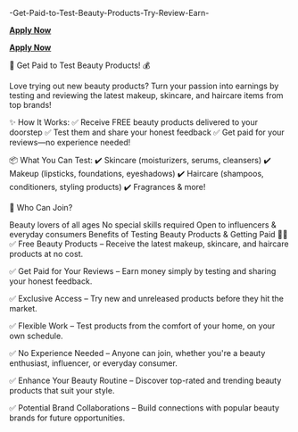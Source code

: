  -Get-Paid-to-Test-Beauty-Products-Try-Review-Earn-

**[Apply Now](https://sites.google.com/view/getpaidtotestbeautyproductstry/home)**

**[Apply Now](https://sites.google.com/view/getpaidtotestbeautyproductstry/home)**

💄 Get Paid to Test Beauty Products! 💰

Love trying out new beauty products? Turn your passion into earnings by testing and reviewing the latest makeup, skincare, and haircare items from top brands!

✨ How It Works:
✅ Receive FREE beauty products delivered to your doorstep
✅ Test them and share your honest feedback
✅ Get paid for your reviews—no experience needed!

📦 What You Can Test:
✔️ Skincare (moisturizers, serums, cleansers)
✔️ Makeup (lipsticks, foundations, eyeshadows)
✔️ Haircare (shampoos, conditioners, styling products)
✔️ Fragrances & more!

🎯 Who Can Join?

Beauty lovers of all ages
No special skills required
Open to influencers & everyday consumers
Benefits of Testing Beauty Products & Getting Paid 💄✨
✅ Free Beauty Products – Receive the latest makeup, skincare, and haircare products at no cost.

✅ Get Paid for Your Reviews – Earn money simply by testing and sharing your honest feedback.

✅ Exclusive Access – Try new and unreleased products before they hit the market.

✅ Flexible Work – Test products from the comfort of your home, on your own schedule.

✅ No Experience Needed – Anyone can join, whether you're a beauty enthusiast, influencer, or everyday consumer.

✅ Enhance Your Beauty Routine – Discover top-rated and trending beauty products that suit your style.

✅ Potential Brand Collaborations – Build connections with popular beauty brands for future opportunities.
